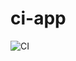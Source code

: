 # ci-app

![CI](https://github.com/maender/github-actions-dojo/workflows/.github/workflows/ci.yml/badge.svg)
<!-- ![.github/workflows/ci.yml](https://raw.githubusercontent.com/maender/github-actions-dojo/badges/master/test-badge.svg) -->
